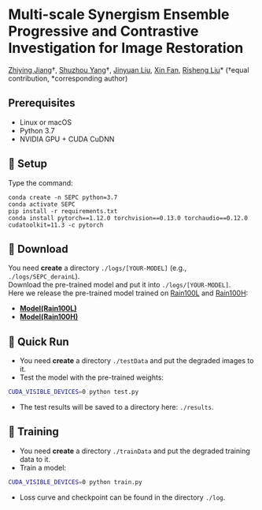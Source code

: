 # Multi-scale Synergism Ensemble Progressive and Contrastive Investigation for Image Restoration

[Zhiying Jiang](https://scholar.google.com/citations?user=uK6WHa0AAAAJ&hl=zh-CN&oi=ao)&#8224;, [Shuzhou Yang](https://ysz2022.github.io/)&#8224;, [Jinyuan Liu](https://scholar.google.com/citations?user=a1xipwYAAAAJ&hl=zh-CN&oi=ao), [Xin Fan](https://scholar.google.com/citations?user=vLN1njoAAAAJ&hl=zh-CN), [Risheng Liu](https://rsliu.tech/)* (&#8224;equal contribution, *corresponding author)



## Prerequisites
- Linux or macOS
- Python 3.7
- NVIDIA GPU + CUDA CuDNN

## 🔑 Setup
Type the command:
```
conda create -n SEPC python=3.7
conda activate SEPC
pip install -r requirements.txt
conda install pytorch==1.12.0 torchvision==0.13.0 torchaudio==0.12.0 cudatoolkit=11.3 -c pytorch
```

## 🧩 Download
You need **create** a directory `./logs/[YOUR-MODEL]` (e.g., `./logs/SEPC_derainL`). \
Download the pre-trained model and put it into `./logs/[YOUR-MODEL]`. \
Here we release the pre-trained model trained on [Rain100L](https://www.icst.pku.edu.cn/struct/Projects/joint_rain_removal.html) and [Rain100H](https://www.icst.pku.edu.cn/struct/Projects/joint_rain_removal.html):
- [**Model(Rain100L)**](https://drive.google.com/file/d/1bbEHVtVew6JCnwgktXJurJxibaPkQlNG/view?usp=sharing)
- [**Model(Rain100H)**](https://drive.google.com/file/d/1ZpdjnK-YLtYJZsPHfZU6FxxVbklJtgTn/view?usp=sharing)

## 🚀 Quick Run
- You need **create** a directory `./testData` and put the degraded images to it.
- Test the model with the pre-trained weights:
```bash
CUDA_VISIBLE_DEVICES=0 python test.py
```
- The test results will be saved to a directory here: `./results`.

## 🤖 Training
- You need **create** a directory `./trainData` and put the degraded training data to it.
- Train a model:
```bash
CUDA_VISIBLE_DEVICES=0 python train.py
```
- Loss curve and checkpoint can be found in the directory `./log`.
